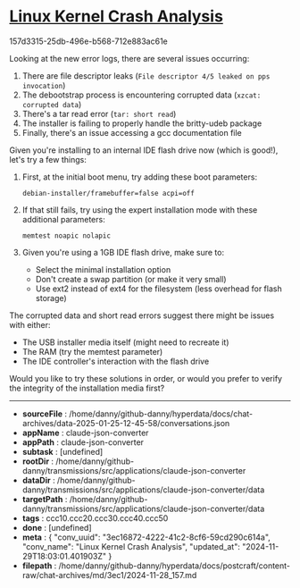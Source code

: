 # [Linux Kernel Crash Analysis](https://claude.ai/chat/3ec16872-4222-41c2-8cf6-59cd290c614a)

157d3315-25db-496e-b568-712e883ac61e

 Looking at the new error logs, there are several issues occurring:

1. There are file descriptor leaks (`File descriptor 4/5 leaked on pps invocation`)
2. The debootstrap process is encountering corrupted data (`xzcat: corrupted data`)
3. There's a tar read error (`tar: short read`)
4. The installer is failing to properly handle the britty-udeb package
5. Finally, there's an issue accessing a gcc documentation file

Given you're installing to an internal IDE flash drive now (which is good!), let's try a few things:

1. First, at the initial boot menu, try adding these boot parameters:
   ```
   debian-installer/framebuffer=false acpi=off
   ```

2. If that still fails, try using the expert installation mode with these additional parameters:
   ```
   memtest noapic nolapic
   ```

3. Given you're using a 1GB IDE flash drive, make sure to:
   - Select the minimal installation option
   - Don't create a swap partition (or make it very small)
   - Use ext2 instead of ext4 for the filesystem (less overhead for flash storage)

The corrupted data and short read errors suggest there might be issues with either:
- The USB installer media itself (might need to recreate it)
- The RAM (try the memtest parameter)
- The IDE controller's interaction with the flash drive

Would you like to try these solutions in order, or would you prefer to verify the integrity of the installation media first?

---

* **sourceFile** : /home/danny/github-danny/hyperdata/docs/chat-archives/data-2025-01-25-12-45-58/conversations.json
* **appName** : claude-json-converter
* **appPath** : claude-json-converter
* **subtask** : [undefined]
* **rootDir** : /home/danny/github-danny/transmissions/src/applications/claude-json-converter
* **dataDir** : /home/danny/github-danny/transmissions/src/applications/claude-json-converter/data
* **targetPath** : /home/danny/github-danny/transmissions/src/applications/claude-json-converter/data
* **tags** : ccc10.ccc20.ccc30.ccc40.ccc50
* **done** : [undefined]
* **meta** : {
  "conv_uuid": "3ec16872-4222-41c2-8cf6-59cd290c614a",
  "conv_name": "Linux Kernel Crash Analysis",
  "updated_at": "2024-11-29T18:03:01.401903Z"
}
* **filepath** : /home/danny/github-danny/hyperdata/docs/postcraft/content-raw/chat-archives/md/3ec1/2024-11-28_157.md